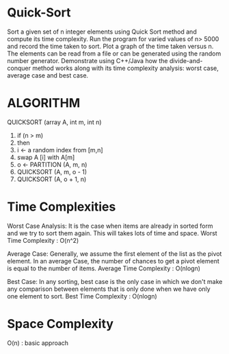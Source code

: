 # Quick-Sort
Sort a given set of n integer elements using Quick Sort method and compute its time 
complexity. Run the program for varied values of n> 5000 and record the time taken to sort. Plot 
a graph of the time taken versus n. The elements can be read from a file or can be generated 
using the random number generator. Demonstrate using C++/Java how the divide-and-conquer 
method works along with its time complexity analysis: worst case, average case and best case.

# ALGORITHM
QUICKSORT (array A, int m, int n) 
1.  if (n > m) 
2.  then 
3.  i ← a random index from [m,n] 
4.  swap A [i] with A[m] 
5.  o ← PARTITION (A, m, n) 
6.  QUICKSORT (A, m, o - 1) 
7.  QUICKSORT (A, o + 1, n)

# Time Complexities
Worst Case Analysis: It is the case when items are already in sorted form and we try to sort 
them again. This will takes lots of time and space. Worst Time Complexity : O(n^2)

Average Case: Generally, we assume the first element of the list as the pivot element. 
In an average Case, the number of chances to get a pivot element is equal to the number 
of items. Average Time Complexity : O(nlogn)

Best Case: In any sorting, best case is the only case in which we don't make any comparison 
between elements that is only done when we have only one element to sort. Best Time Complexity : O(nlogn)

# Space Complexity
O(n) : basic approach
